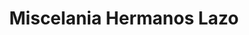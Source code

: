 ---
title: "Miscelania Hermanos Lazo"
url: /la-libertad/miscelania-hermanos-lazo/
shop: Supermarkt
---